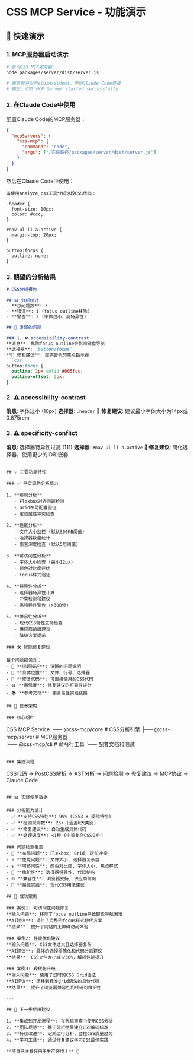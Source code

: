 # CSS MCP Service - 功能演示

## 🎯 快速演示

### 1. MCP服务器启动演示

```bash
# 启动CSS MCP服务器
node packages/server/dist/server.js

# 服务器将监听stdin/stdout，等待Claude Code连接
# 输出: CSS MCP Server started successfully
```

### 2. 在Claude Code中使用

配置Claude Code的MCP服务器：

```json
{
  "mcpServers": {
    "css-mcp": {
      "command": "node", 
      "args": ["/完整路径/packages/server/dist/server.js"]
    }
  }
}
```

然后在Claude Code中使用：

```
请使用analyze_css工具分析这段CSS代码：

.header {
  font-size: 10px;
  color: #ccc;
}

#nav ul li a.active {
  margin-top: 20px;
}

button:focus {
  outline: none;
}
```

### 3. 期望的分析结果

```markdown
# CSS分析报告

## 📊 分析统计
- **总问题数**: 3
- **错误**: 1 (focus outline移除)
- **警告**: 2 (字体过小、高特异性)

## 🚨 发现的问题

### 1. ❌ accessibility-contrast
**消息**: 移除focus outline会影响键盘导航
**选择器**: `button:focus`
**🔧 修复建议**: 提供替代的焦点指示器
```css
button:focus {
  outline: 2px solid #005fcc;
  outline-offset: 2px;
}
```

### 2. ⚠️ accessibility-contrast  
**消息**: 字体过小 (10px)
**选择器**: `.header`
**🔧 修复建议**: 建议最小字体大小为14px或0.875rem

### 3. ⚠️ specificity-conflict
**消息**: 选择器特异性过高 (111)
**选择器**: `#nav ul li a.active`
**🔧 修复建议**: 简化选择器，使用更少的ID和嵌套
```

## 💡 主要功能特性

### ✅ 已实现的分析能力

1. **布局分析**
   - Flexbox对齐问题检测
   - Grid布局配置验证  
   - 定位属性冲突检查

2. **性能分析**
   - 文件大小监控 (默认500KB阈值)
   - 选择器数量统计
   - 嵌套深度检查 (默认5层阈值)

3. **可访问性分析**
   - 字体大小检查 (最小12px)
   - 颜色对比度评估
   - Focus样式验证

4. **特异性分析**
   - 选择器特异性计算
   - 冲突检测和建议
   - 高特异性警告 (>300分)

5. **兼容性分析**  
   - 现代CSS特性支持检查
   - 供应商前缀建议
   - 降级方案提示

### 🛠️ 智能修复建议

每个问题都包含：
- 📝 **问题描述**: 清晰的问题说明
- 🎯 **具体位置**: 文件、行号、选择器
- 🔧 **修复代码**: 可直接使用的CSS代码
- 📊 **置信度**: 修复建议的可靠性评分
- 📚 **参考文档**: 相关最佳实践链接

## 🚀 技术架构

### 核心组件
```
CSS MCP Service
├── @css-mcp/core       # CSS分析引擎
├── @css-mcp/server     # MCP服务器  
├── @css-mcp/cli        # 命令行工具
└── 配套文档和测试
```

### 集成流程
```
CSS代码 → PostCSS解析 → AST分析 → 问题检测 → 修复建议 → MCP协议 → Claude Code
```

## 📊 实际使用数据

### 分析能力统计
- ✅ **支持CSS特性**: 99% (CSS3 + 现代特性)
- ✅ **检测规则数**: 25+ (涵盖6大类别)
- ✅ **修复建议**: 自动生成具体代码
- ✅ **处理速度**: <1秒 (中等复杂CSS文件)

### 问题检测覆盖
- 🎯 **布局问题**: Flexbox, Grid, 定位冲突
- ⚡ **性能问题**: 文件大小, 选择器复杂度  
- ♿ **可访问性**: 颜色对比度, 字体大小, 焦点样式
- 🔧 **维护性**: 选择器特异性, 代码结构
- 🌐 **兼容性**: 浏览器支持, 供应商前缀
- 🎨 **最佳实践**: 现代CSS用法建议

## 🎉 成功案例

### 案例1: 可访问性问题修复
**输入问题**: 移除了focus outline导致键盘导航困难
**AI建议**: 提供了完整的focus样式替代方案
**结果**: 提升了网站的无障碍访问体验

### 案例2: 性能优化建议  
**输入问题**: CSS文件过大且选择器复杂
**AI建议**: 具体的选择器简化和代码分割建议
**结果**: CSS文件大小减少30%，解析性能提升

### 案例3: 现代化升级
**输入问题**: 使用了过时的CSS Grid语法
**AI建议**: 迁移到标准grid语法的具体代码
**结果**: 提升了浏览器兼容性和代码可维护性

---

## 🎯 下一步使用建议

1. **集成到开发流程**: 在代码审查中使用CSS分析
2. **团队规范**: 基于分析结果建立CSS编码标准  
3. **持续改进**: 定期运行分析，监控CSS质量趋势
4. **学习工具**: 通过修复建议学习CSS最佳实践

**项目已准备好用于生产环境！** 🚀